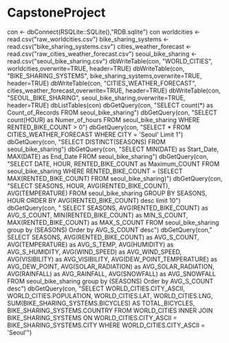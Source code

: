 # CapstoneProject
con <- dbConnect(RSQLite::SQLite(),"RDB.sqlite")
con
worldcities <- read.csv("raw_worldcities.csv")
bike_sharing_systems <- read.csv("bike_sharing_systems.csv")
cities_weather_forecast <- read.csv("raw_cities_weather_forecast.csv")
seoul_bike_sharing <- read.csv("seoul_bike_sharing.csv")
dbWriteTable(con, "WORLD_CITIES", worldcities,overwrite=TRUE, header=TRUE)
dbWriteTable(con, "BIKE_SHARING_SYSTEMS", bike_sharing_systems,overwrite=TRUE, header=TRUE)
dbWriteTable(con, "CITIES_WEATHER_FORECAST", cities_weather_forecast,overwrite=TRUE, header=TRUE)
dbWriteTable(con, "SEOUL_BIKE_SHARING", seoul_bike_sharing,overwrite=TRUE, header=TRUE)
dbListTables(con)
dbGetQuery(con, "SELECT count(*) as Count_of_Records FROM seoul_bike_sharing")
dbGetQuery(con, "SELECT count(HOUR) as Numer_of_hours FROM seoul_bike_sharing
WHERE RENTED_BIKE_COUNT > 0")
dbGetQuery(con, "SELECT * FROM CITIES_WEATHER_FORECAST
WHERE CITY = 'Seoul'
Limit 1")
dbGetQuery(con, "SELECT DISTINCT(SEASONS) FROM seoul_bike_sharing")
dbGetQuery(con, "SELECT MIN(DATE) as Start_Date, MAX(DATE) as End_Date FROM seoul_bike_sharing")
dbGetQuery(con, "SELECT DATE, HOUR, RENTED_BIKE_COUNT as Maximum_COUNT FROM seoul_bike_sharing
WHERE RENTED_BIKE_COUNT = (SELECT MAX(RENTED_BIKE_COUNT) FROM seoul_bike_sharing)")
dbGetQuery(con, "SELECT SEASONS, HOUR, AVG(RENTED_BIKE_COUNT), AVG(TEMPERATURE) FROM seoul_bike_sharing GROUP BY SEASONS, HOUR ORDER BY AVG(RENTED_BIKE_COUNT) desc limit 10")
dbGetQuery(con, " SELECT SEASONS, AVG(RENTED_BIKE_COUNT) as AVG_S_COUNT, MIN(RENTED_BIKE_COUNT) as MIN_S_COUNT, MAX(RENTED_BIKE_COUNT) as MAX_S_COUNT FROM seoul_bike_sharing
group by (SEASONS)
Order by AVG_S_COUNT desc")
dbGetQuery(con," SELECT SEASONS, AVG(RENTED_BIKE_COUNT) as AVG_S_COUNT, AVG(TEMPERATURE) as AVG_S_TEMP, AVG(HUMIDITY) as AVG_S_HUMIDITY, AVG(WIND_SPEED) as AVG_WIND_SPEED, AVG(VISIBILITY) as AVG_VISIBILITY, AVG(DEW_POINT_TEMPERATURE) as AVG_DEW_POINT, AVG(SOLAR_RADIATION) as AVG_SOLAR_RADIATION, AVG(RAINFALL) as AVG_RAINFALL, AVG(SNOWFALL) as AVG_SNOWFALL   FROM seoul_bike_sharing
group by (SEASONS)
Order by AVG_S_COUNT desc")
dbGetQuery(con, "SELECT WORLD_CITIES.CITY_ASCII, WORLD_CITIES.POPULATION, WORLD_CITIES.LAT, WORLD_CITIES.LNG, SUM(BIKE_SHARING_SYSTEMS.BICYCLES) AS TOTAL_BICYCLES, BIKE_SHARING_SYSTEMS.COUNTRY
FROM WORLD_CITIES
INNER JOIN BIKE_SHARING_SYSTEMS ON WORLD_CITIES.CITY_ASCII = BIKE_SHARING_SYSTEMS.CITY
WHERE WORLD_CITIES.CITY_ASCII = 'Seoul'")
